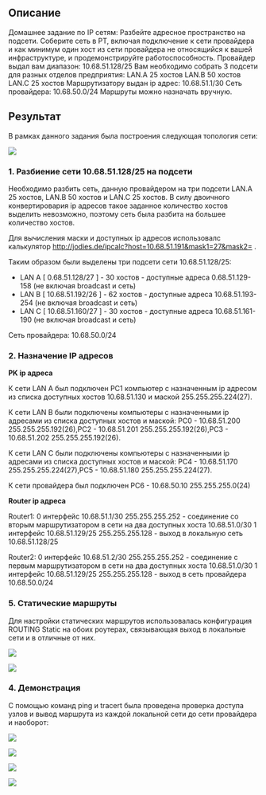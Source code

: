 ## Описание

Домашнее задание по IP сетям:
Разбейте адресное пространство на подсети.
Соберите сеть в PT, включая подключение к сети провайдера и как минимум один хост из сети провайдера не относящийся к вашей инфраструктуре, и продемонстрируйте работоспособность.
Провайдер выдал вам диапазон: 10.68.51.128/25
Вам необходимо собрать 3 подсети для разных отделов предприятия:
LAN.A 25 хостов
LAN.B 50 хостов
LAN.C 25 хостов
Маршрутизатору выдан ip адрес: 10.68.51.1/30
Сеть провайдера: 10.68.50.0/24
Маршруты можно назначать вручную.

## Результат

В рамках данного задания была построения следующая топология сети:

![](https://github.com/NastyaP1/quantori-devops-school/blob/master/Network/hw3/resources/NWpicture1.png)

### 1. Разбиение сети 10.68.51.128/25 на подсети

Необходимо разбить сеть, данную провайдером на три подсети LAN.A 25 хостов, LAN.B 50 хостов и LAN.C 25 хостов. В силу двоичного конвертировария ip адресов такое заданное количество хостов выделить невозможно, поэтому сеть была разбита на большее количество хостов.

Для вычисления маски и доступных ip адресов использовалс калькулятор http://jodies.de/ipcalc?host=10.68.51.191&mask1=27&mask2= .

Таким образом были выделены три подсети сети 10.68.51.128/25:

* LAN A [ 0.68.51.128/27 ] - 30 хостов - доступные адреса 0.68.51.129-158 (не включая broadcast и сеть)
* LAN B [ 10.68.51.192/26 ] - 62 хостов - доступные адреса 10.68.51.193-254 (не включая broadcast и сеть)
* LAN C [ 10.68.51.160/27 ] - 30 хостов - доступные адреса 10.68.51.161-190 (не включая broadcast и сеть)

Сеть провайдера: 10.68.50.0/24

### 2. Назначение IP адресов

**PK ip адреса**

К сети LAN A был подключен PC1 компьютер с назначенным ip адресом из списка доступных хостов 10.68.51.130 и маской 255.255.255.224(27).

К сети LAN B были подключены компьютеры с назначенными ip адресами из списка доступных хостов и маской: PC0 - 10.68.51.200
255.255.255.192(26),PC2 - 10.68.51.201 255.255.255.192(26),PC3 - 10.68.51.202 255.255.255.192(26).

К сети LAN C были подключены компьютеры с назначенными ip адресами из списка доступных хостов и маской: PC4 - 10.68.51.170
255.255.255.224(27),PC5 - 10.68.51.180 255.255.255.224(27).

К сети провайдера был подключен PC6 - 10.68.50.10 255.255.255.0(24)

**Router ip адреса**

Router1:
0 интерфейс 10.68.51.1/30 255.255.255.252 - соединение со вторым маршрутизатором в сети на два доступных хоста 10.68.51.0/30
1 интерфейс 10.68.51.129/25 255.255.255.128 - выход в локальную сеть 10.68.51.128/25

Router2:
0 интерфейс 10.68.51.2/30 255.255.255.252 - соединение с первым маршрутизатором в сети на два доступных хоста 10.68.51.0/30
1 интерфейс 10.68.51.129/25 255.255.255.128 - выход в сеть провайдера 10.68.50.0/24

### 5. Статические маршруты

Для настройки статических маршрутов использовалась конфигурация ROUTING Static на обоих роутерах, связывающая выход в локальные сети и в отличные от них.

![](https://github.com/NastyaP1/quantori-devops-school/blob/master/Network/hw3/resources/NWpicture2.png)

![](https://github.com/NastyaP1/quantori-devops-school/blob/master/Network/hw3/resources/NWpicture3.png)

### 4. Демонстрация

С помощью команд ping и tracert была проведена проверка доступа узлов и вывод маршрута из каждой локальной сети до сети провайдера и наоборот:

![](https://github.com/NastyaP1/quantori-devops-school/blob/master/Network/hw3/resources/NWpicture4.png)

![](https://github.com/NastyaP1/quantori-devops-school/blob/master/Network/hw3/resources/NWpicture5.png)

![](https://github.com/NastyaP1/quantori-devops-school/blob/master/Network/hw3/resources/NWpicture6.png)

![](https://github.com/NastyaP1/quantori-devops-school/blob/master/Network/hw3/resources/NWpicture7.png)
